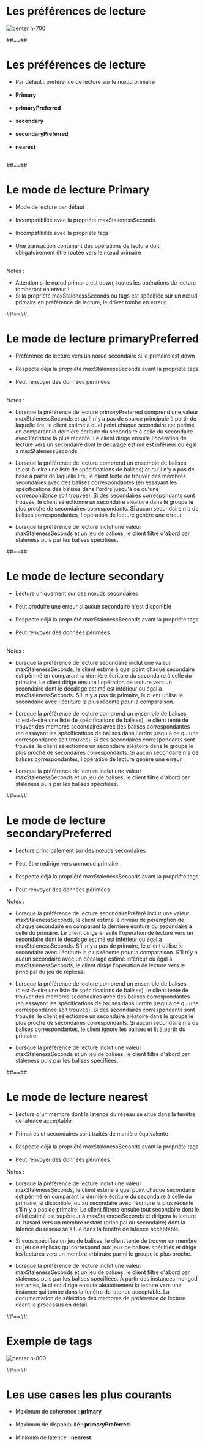 <!-- .slide -->
# Les préférences de lecture
![center h-700](assets/images/school/replication/read-preference.svg)

##==##

<!-- .slide -->
# Les préférences de lecture
- Par défaut : préférence de lecture sur le nœud primaire <br/><br/>
- <b>Primary</b> <br/><br/>
- <b>primaryPreferred</b> <br/><br/>
- <b>secondary</b> <br/><br/>
- <b>secondaryPreferred</b> <br/><br/>
- <strong>nearest</strong> <br/><br/>

##==##

<!-- .slide -->
# Le mode de lecture Primary
- Mode de lecture par défaut <br/><br/>
- Incompatibilité avec la propriété maxStalenessSeconds <br/><br/>
- Incompatibilité avec la propriété tags <br/><br/>
- Une transaction contenant des opérations de lecture doit obligatoirement être routée vers le nœud primaire <br/><br/>

Notes : 
 - Attention si le nœud primaire est down, toutes les opérations de lecture tomberont en erreur !
 - Si la propriété maxStalenessSeconds ou tags est spécifiée sur un nœud primaire en préférence de lecture, le driver tombe en erreur.

##==##

<!-- .slide -->
# Le mode de lecture primaryPreferred
- Préférence de lecture vers un nœud secondaire si le primaire est down <br/><br/>
- Respecte déjà la propriété maxStalenessSeconds avant la propriété tags <br/><br/>
- Peut renvoyer des données périmées <br/><br/>

Notes :
- Lorsque la préférence de lecture primaryPreferred comprend une valeur maxStalenessSeconds et qu'il n'y a pas de source principale à partir de laquelle lire, le client estime à quel point chaque secondaire est périmé en comparant la dernière écriture du secondaire à celle du secondaire avec l'écriture la plus récente. Le client dirige ensuite l'opération de lecture vers un secondaire dont le décalage estimé est inférieur ou égal à maxStalenessSeconds.

- Lorsque la préférence de lecture comprend un ensemble de balises (c'est-à-dire une liste de spécifications de balises) et qu'il n'y a pas de base à partir de laquelle lire, le client tente de trouver des membres secondaires avec des balises correspondantes (en essayant les spécifications des balises dans l'ordre jusqu'à ce qu'une correspondance soit trouvée). Si des secondaires correspondants sont trouvés, le client sélectionne un secondaire aléatoire dans le groupe le plus proche de secondaires correspondants. Si aucun secondaire n'a de balises correspondantes, l'opération de lecture génère une erreur.

- Lorsque la préférence de lecture inclut une valeur maxStalenessSeconds et un jeu de balises, le client filtre d'abord par staleness puis par les balises spécifiées.

##==##

<!-- .slide -->
# Le mode de lecture secondary
- Lecture uniquement sur des nœuds secondaires <br/><br/>
- Peut produire une erreur si aucun secondaire n'est disponible <br/><br/>
- Respecte déjà la propriété maxStalenessSeconds avant la propriété tags <br/><br/>
- Peut renvoyer des données périmées <br/><br/>

Notes :
- Lorsque la préférence de lecture secondaire inclut une valeur maxStalenessSeconds, le client estime à quel point chaque secondaire est périmé en comparant la dernière écriture du secondaire à celle du primaire. Le client dirige ensuite l'opération de lecture vers un secondaire dont le décalage estimé est inférieur ou égal à maxStalenessSeconds. S'il n'y a pas de primaire, le client utilise le secondaire avec l'écriture la plus récente pour la comparaison.

- Lorsque la préférence de lecture comprend un ensemble de balises (c'est-à-dire une liste de spécifications de balises), le client tente de trouver des membres secondaires avec des balises correspondantes (en essayant les spécifications de balises dans l'ordre jusqu'à ce qu'une correspondance soit trouvée). Si des secondaires correspondants sont trouvés, le client sélectionne un secondaire aléatoire dans le groupe le plus proche de secondaires correspondants. Si aucun secondaire n'a de balises correspondantes, l'opération de lecture génère une erreur.

- Lorsque la préférence de lecture inclut une valeur maxStalenessSeconds et un jeu de balises, le client filtre d'abord par staleness puis par les balises spécifiées.

##==##

<!-- .slide: class="sfeir-basic-slide" -->
# Le mode de lecture secondaryPreferred
- Lecture principalement sur des nœuds secondaires <br/><br/>
- Peut être redirigé vers un nœud primaire <br/><br/>
- Respecte déjà la propriété maxStalenessSeconds avant la propriété tags <br/><br/>
- Peut renvoyer des données périmées

Notes :
- Lorsque la préférence de lecture secondairePréféré inclut une valeur maxStalenessSeconds, le client estime le niveau de péremption de chaque secondaire en comparant la dernière écriture du secondaire à celle du primaire. Le client dirige ensuite l'opération de lecture vers un secondaire dont le décalage estimé est inférieur ou égal à maxStalenessSeconds. S'il n'y a pas de primaire, le client utilise le secondaire avec l'écriture la plus récente pour la comparaison. S'il n'y a aucun secondaire avec un décalage estimé inférieur ou égal à maxStalenessSeconds, le client dirige l'opération de lecture vers le principal du jeu de réplicas.

- Lorsque la préférence de lecture comprend un ensemble de balises (c'est-à-dire une liste de spécifications de balises), le client tente de trouver des membres secondaires avec des balises correspondantes (en essayant les spécifications de balises dans l'ordre jusqu'à ce qu'une correspondance soit trouvée). Si des secondaires correspondants sont trouvés, le client sélectionne un secondaire aléatoire dans le groupe le plus proche de secondaires correspondants. Si aucun secondaire n'a de balises correspondantes, le client ignore les balises et lit à partir du primaire.

- Lorsque la préférence de lecture inclut une valeur maxStalenessSeconds et un jeu de balises, le client filtre d'abord par staleness puis par les balises spécifiées.

##==##

<!-- .slide -->
# Le mode de lecture nearest
- Lecture d'un membre dont la latence du réseau se situe dans la fenêtre de latence acceptable <br/><br/>
- Primaires et secondaires sont traités de manière équivalente <br/><br/>
- Respecte déjà la propriété maxStalenessSeconds avant la propriété tags <br/><br/>
- Peut renvoyer des données périmées

Notes :
- Lorsque la préférence de lecture inclut une valeur maxStalenessSeconds, le client estime à quel point chaque secondaire est périmé en comparant la dernière écriture du secondaire à celle du primaire, si disponible, ou au secondaire avec l'écriture la plus récente s'il n'y a pas de primaire. Le client filtrera ensuite tout secondaire dont le délai estimé est supérieur à maxStalenessSeconds et dirigera la lecture au hasard vers un membre restant (principal ou secondaire) dont la latence du réseau se situe dans la fenêtre de latence acceptable.

- Si vous spécifiez un jeu de balises, le client tente de trouver un membre du jeu de réplicas qui correspond aux jeux de balises spécifiés et dirige les lectures vers un membre arbitraire parmi le groupe le plus proche.

- Lorsque la préférence de lecture inclut une valeur maxStalenessSeconds et un jeu de balises, le client filtre d'abord par staleness puis par les balises spécifiées. À partir des instances mongod restantes, le client dirige ensuite aléatoirement la lecture vers une instance qui tombe dans la fenêtre de latence acceptable. La documentation de sélection des membres de préférence de lecture décrit le processus en détail.

##==##

<!-- .slide -->
# Exemple de tags
![center h-800](assets/images/school/replication/tags.png)

##==##

<!-- .slide" -->
# Les use cases les plus courants
- Maximum de cohérence : <b>primary</b> <br/><br/>
- Maximum de disponibilité : <b>primaryPreferred</b> <br/><br/>
- Minimum de latence : <b>nearest</b> <br/><br/>

  
